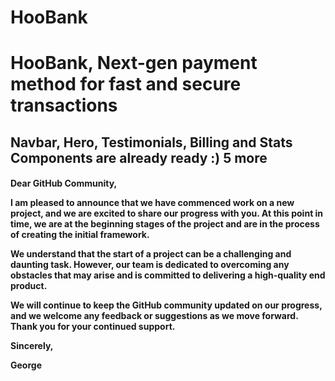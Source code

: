 # HooBank
<h1> HooBank,  Next-gen payment method for fast and secure transactions </h1>
<h2>Navbar, Hero, Testimonials, Billing and Stats Components are already ready :) 5 more</h2>
<h4>Dear GitHub Community,

I am pleased to announce that we have commenced work on a new project, and we are excited to share our progress with you. At this point in time, we are at the beginning stages of the project and are in the process of creating the initial framework.

We understand that the start of a project can be a challenging and daunting task. However, our team is dedicated to overcoming any obstacles that may arise and is committed to delivering a high-quality end product.

We will continue to keep the GitHub community updated on our progress, and we welcome any feedback or suggestions as we move forward. Thank you for your continued support.

Sincerely,

George
</h4>

